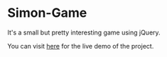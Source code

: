 # Simon-Game

It's a small but pretty interesting game using jQuery.

You can visit [here](https://laharika28.github.io/Simon-Game/) for the live demo of the project.
